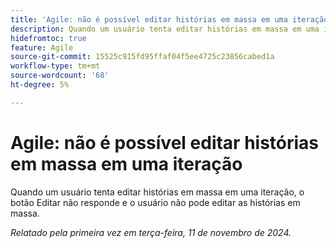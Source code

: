 ```yaml
---
title: 'Agile: não é possível editar histórias em massa em uma iteração'
description: Quando um usuário tenta editar histórias em massa em uma iteração, o botão Editar não responde e o usuário não pode editar as histórias em massa.
hidefromtoc: true
feature: Agile
source-git-commit: 15525c915fd95ffaf04f5ee4725c23856cabed1a
workflow-type: tm+mt
source-wordcount: '68'
ht-degree: 5%

---
```



# Agile: não é possível editar histórias em massa em uma iteração

Quando um usuário tenta editar histórias em massa em uma iteração, o botão Editar não responde e o usuário não pode editar as histórias em massa.

_Relatado pela primeira vez em terça-feira, 11 de novembro de 2024._
